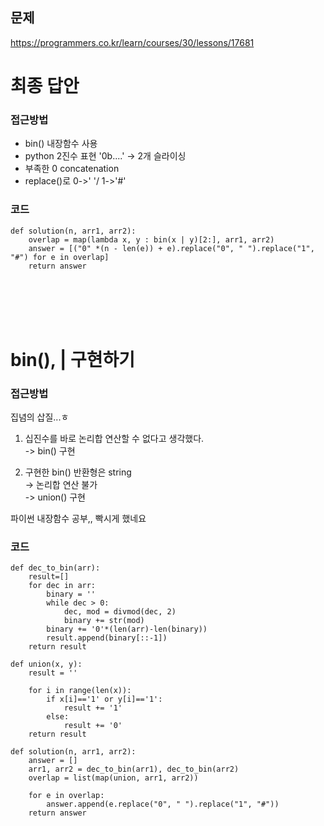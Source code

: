 ## 문제
https://programmers.co.kr/learn/courses/30/lessons/17681
<br>

# 최종 답안
### 접근방법
- bin() 내장함수 사용
- python 2진수 표현 '0b....' -> 2개 슬라이싱
- 부족한 0 concatenation
- replace()로 0->' '/ 1->'#'

### 코드
```
def solution(n, arr1, arr2):
    overlap = map(lambda x, y : bin(x | y)[2:], arr1, arr2)
    answer = [("0" *(n - len(e)) + e).replace("0", " ").replace("1", "#") for e in overlap]
    return answer
```

<br>
<br>
<br>
<br>

# bin(), | 구현하기
### 접근방법
집념의 삽질...ㅎ


1. 십진수를 바로 논리합 연산할 수 없다고 생각했다.  
  -> bin() 구현  

2. 구현한 bin() 반환형은 string  
  -> 논리합 연산 불가  
    -> union() 구현  
    
    
파이썬 내장함수 공부,, 빡시게 했네요

### 코드
```
def dec_to_bin(arr):
    result=[]
    for dec in arr:
        binary = ''
        while dec > 0: 
            dec, mod = divmod(dec, 2)
            binary += str(mod)
        binary += '0'*(len(arr)-len(binary))
        result.append(binary[::-1])
    return result

def union(x, y):
    result = ''

    for i in range(len(x)):
        if x[i]=='1' or y[i]=='1':
            result += '1'
        else:
            result += '0'
    return result

def solution(n, arr1, arr2):
    answer = []
    arr1, arr2 = dec_to_bin(arr1), dec_to_bin(arr2)
    overlap = list(map(union, arr1, arr2))
    
    for e in overlap:
        answer.append(e.replace("0", " ").replace("1", "#"))
    return answer
```
